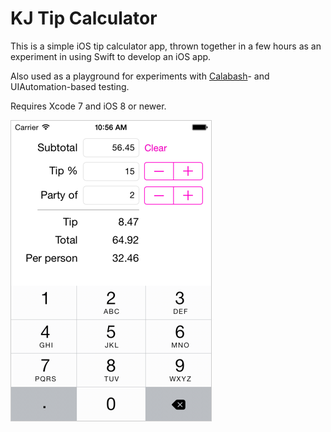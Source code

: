 KJ Tip Calculator
=================

This is a simple iOS tip calculator app, thrown together in a few hours as an experiment in using Swift to develop an iOS app.

Also used as a playground for experiments with [Calabash](http://calaba.sh)- and UIAutomation-based testing.

Requires Xcode 7 and iOS 8 or newer.

![Screenshot](KJTipCalculatorScreenshot.png)

